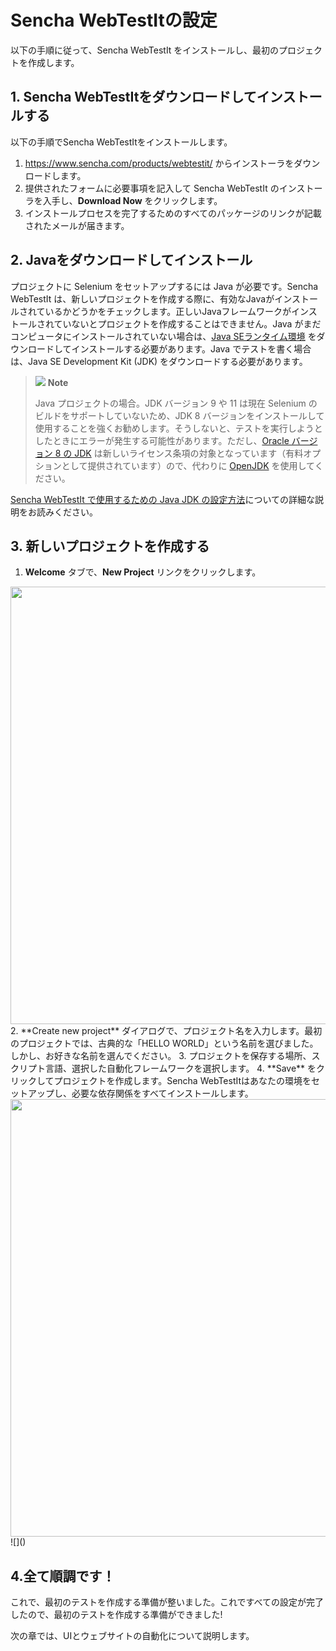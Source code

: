 Sencha WebTestItの設定
=====================

以下の手順に従って、Sencha WebTestIt をインストールし、最初のプロジェクトを作成します。

## 1. Sencha WebTestItをダウンロードしてインストールする

以下の手順でSencha WebTestItをインストールします。

1. https://www.sencha.com/products/webtestit/ からインストーラをダウンロードします。
2. 提供されたフォームに必要事項を記入して Sencha WebTestIt のインストーラを入手し、**Download Now** をクリックします。
3. インストールプロセスを完了するためのすべてのパッケージのリンクが記載されたメールが届きます。

## 2. Javaをダウンロードしてインストール

プロジェクトに Selenium をセットアップするには Java が必要です。Sencha WebTestIt は、新しいプロジェクトを作成する際に、有効なJavaがインストールされているかどうかをチェックします。正しいJavaフレームワークがインストールされていないとプロジェクトを作成することはできません。Java がまだコンピュータにインストールされていない場合は、[Java SEランタイム環境](https://www.oracle.com/technetwork/java/javase/downloads/jre8-downloads-2133155.html) をダウンロードしてインストールする必要があります。Java でテストを書く場合は、Java SE Development Kit (JDK) をダウンロードする必要があります。

> ![](https://docs.sencha.com/webtestit/guides/images/note-icon.png) **Note**
>
> Java プロジェクトの場合。JDK バージョン 9 や 11 は現在 Selenium のビルドをサポートしていないため、JDK 8 バージョンをインストールして使用することを強くお勧めします。そうしないと、テストを実行しようとしたときにエラーが発生する可能性があります。ただし、[Oracle バージョン 8 の JDK](https://www.oracle.com/technetwork/java/javase/downloads/jdk8-downloads-2133151.html) は新しいライセンス条項の対象となっています（有料オプションとして提供されています）ので、代わりに [OpenJDK](https://adoptopenjdk.net/) を使用してください。

[Sencha WebTestIt で使用するための Java JDK の設定方法](HowToSetupTheJavaJDKForUseWithSenchaWebTestIt.md)についての詳細な説明をお読みください。

## 3. 新しいプロジェクトを作成する

1. **Welcome** タブで、**New Project** リンクをクリックします。
<img src="https://docs.sencha.com/webtestit/guides/images/welcome-screen-new-project.png" width="700px">
2. **Create new project** ダイアログで、プロジェクト名を入力します。最初のプロジェクトでは、古典的な「HELLO WORLD」という名前を選びました。しかし、お好きな名前を選んでください。
3. プロジェクトを保存する場所、スクリプト言語、選択した自動化フレームワークを選択します。
4. **Save** をクリックしてプロジェクトを作成します。Sencha WebTestItはあなたの環境をセットアップし、必要な依存関係をすべてインストールします。

<img src="https://docs.sencha.com/webtestit/guides/images/welcome_screen-create_proj_dialog.png" width="700px">
![]()

## 4.全て順調です！

これで、最初のテストを作成する準備が整いました。これですべての設定が完了したので、最初のテストを作成する準備ができました!

次の章では、UIとウェブサイトの自動化について説明します。